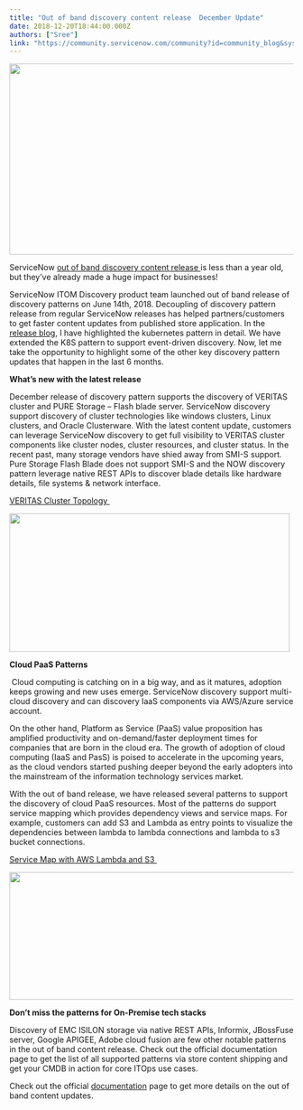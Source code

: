 ```yaml
---
title: "Out of band discovery content release  December Update"
date: 2018-12-20T18:44:00.000Z
authors: ["Sree"]
link: "https://community.servicenow.com/community?id=community_blog&sys_id=b341387cdb66e380f21f5583ca961936"
---
```

<p><img src="e22f64b0db66e380f21f5583ca9619bd.iix" width="660" height="338" /></p>
<p>ServiceNow <a href="https://store.servicenow.com/sn_appstore_store.do#!/store/application/06a71b1367e4130051c9027e2685ef1e/1.0.35?referer&#61;sn_appstore_store.do%23!%2Fstore%2Fsearch%3Fq%3Ddiscovery%2520pattern" rel="nofollow">out of band discovery content release </a>is less than a year old, but they’ve already made a huge impact for businesses!</p>
<p>ServiceNow ITOM Discovery product team launched out of band release of discovery patterns on June 14th, 2018. Decoupling of discovery pattern release from regular ServiceNow releases has helped partners/customers to get faster content updates from published store application. In the <a href="community?id&#61;community_blog&amp;sys_id&#61;1b80b148db3a1380e0e80b55ca96197d" rel="nofollow">release blog</a>, I have highlighted the kubernetes pattern in detail. We have extended the K8S pattern to support event-driven discovery. Now, let me take the opportunity to highlight some of the other key discovery pattern updates that happen in the last 6 months.</p>
<p><strong>What’s new with the latest release</strong></p>
<p>December release of discovery pattern supports the discovery of VERITAS cluster and PURE Storage – Flash blade server. ServiceNow discovery support discovery of cluster technologies like windows clusters, Linux clusters, and Oracle Clusterware. With the latest content update, customers can leverage ServiceNow discovery to get full visibility to VERITAS cluster components like cluster nodes, cluster resources, and cluster status. In the recent past, many storage vendors have shied away from SMI-S support. Pure Storage Flash Blade does not support SMI-S and the NOW discovery pattern leverage native REST APIs to discover blade details like hardware details, file systems &amp; network interface.</p>
<p><span style="text-decoration: underline;">VERITAS Cluster Topology </span></p>
<p><img src="19f038f8db66e380f21f5583ca961939.iix" width="497" height="245" /></p>
<p><strong>Cloud PaaS Patterns</strong></p>
<p> Cloud computing is catching on in a big way, and as it matures, adoption keeps growing and new uses emerge. ServiceNow discovery support multi-cloud discovery and can discovery IaaS components via AWS/Azure service account.</p>
<p>On the other hand, Platform as Service (PaaS) value proposition has amplified productivity and on-demand/faster deployment times for companies that are born in the cloud era. The growth of adoption of cloud computing (IaaS and PasS) is poised to accelerate in the upcoming years, as the cloud vendors started pushing deeper beyond the early adopters into the mainstream of the information technology services market.</p>
<p>With the out of band release, we have released several patterns to support the discovery of cloud PaaS resources. Most of the patterns do support service mapping which provides dependency views and service maps. For example, customers can add S3 and Lambda as entry points to visualize the dependencies between lambda to lambda connections and lambda to s3 bucket connections. </p>
<p><span style="text-decoration: underline;">Service Map with AWS Lambda and S3 </span></p>
<p><img src="c9afe834db66e380f21f5583ca9619a6.iix" width="630" height="226" /></p>
<p><strong>Don’t miss the patterns for On-Premise tech stacks</strong></p>
<p>Discovery of EMC ISILON storage via native REST APIs, Informix, JBossFuse server, Google APIGEE, Adobe cloud fusion are few other notable patterns in the out of band content release. Check out the official documentation page to get the list of all supported patterns via store content shipping and get your CMDB in action for core ITOps use cases.</p>
<p>Check out the official <a href="https://docs.servicenow.com/bundle/store-it-operations-management/page/product/itom/concept/store-it-operations-management.html" rel="nofollow">documentation</a> page to get more details on the out of band content updates. </p>